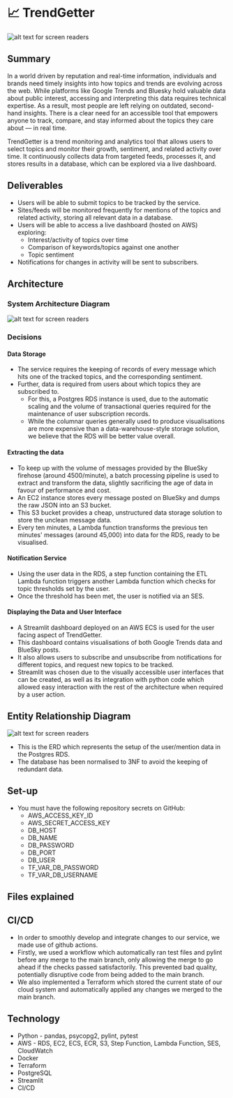 # 📈 TrendGetter

 ![alt text for screen readers](./trendgettertransparent.png "Architecture Diagram")

## Summary
In a world driven by reputation and real-time information, individuals and brands need timely insights into how topics and trends are evolving across the web. While platforms like Google Trends and Bluesky hold valuable data about public interest, accessing and interpreting this data requires technical expertise. As a result, most people are left relying on outdated, second-hand insights. There is a clear need for an accessible tool that empowers anyone to track, compare, and stay informed about the topics they care about — in real time.

TrendGetter is a trend monitoring and analytics tool that allows users to select topics and monitor their growth, sentiment, and related activity over time. It continuously collects data from targeted feeds, processes it, and stores results in a database, which can be explored via a live dashboard.

## Deliverables
- Users will be able to submit topics to be tracked by the service.
- Sites/feeds will be monitored frequently for mentions of the topics and related activity, storing all relevant data in a database.
- Users will be able to access a live dashboard (hosted on AWS) exploring:
    - Interest/activity of topics over time
    - Comparison of keywords/topics against one another
    - Topic sentiment
- Notifications for changes in activity will be sent to subscribers.

## Architecture
 ### System Architecture Diagram
 ![alt text for screen readers](./architecture.png "Architecture Diagram")

 ### Decisions
 #### Data Storage
 - The service requires the keeping of records of every message which hits one of the tracked topics, and the corresponding sentiment. 
 - Further, data is required from users about which topics they are subscribed to.
    - For this, a Postgres RDS instance is used, due to the automatic scaling and the volume of transactional queries required for the maintenance of user subscription records.
    - While the columnar queries generally used to produce visualisations are more expensive than a data-warehouse-style storage solution, we believe that the RDS will be better value overall.

 #### Extracting the data
 - To keep up with the volume of messages provided by the BlueSky firehose (around 4500/minute), a batch processing pipeline is used to extract and transform the data, slightly sacrificing the age of data in favour of performance and cost.
 - An EC2 instance stores every message posted on BlueSky and dumps the raw JSON into an S3 bucket.
 - This S3 bucket provides a cheap, unstructured data storage solution to store the unclean message data.
 - Every ten minutes, a Lambda function transforms the previous ten minutes' messages (around 45,000) into data for the RDS, ready to be visualised.

 #### Notification Service
 - Using the user data in the RDS, a step function containing the ETL Lambda function triggers another Lambda function which checks for topic thresholds set by the user. 
 - Once the threshold has been met, the user is notified via an SES.

 #### Displaying the Data and User Interface
 - A Streamlit dashboard deployed on an AWS ECS is used for the user facing aspect of TrendGetter.
 - This dashboard contains visualisations of both Google Trends data and BlueSky posts.
 - It also allows users to subscribe and unsubscribe from notifications for different topics, and request new topics to be tracked.
 - Streamlit was chosen due to the visually accessible user interfaces that can be created, as well as its integration with python code which allowed easy interaction with the rest of the architecture when required by a user action.

 ## Entity Relationship Diagram
 ![alt text for screen readers](./tg_erd.png "Architecture Diagram")
 - This is the ERD which represents the setup of the user/mention data in the Postgres RDS.
 - The database has been normalised to 3NF to avoid the keeping of redundant data.

## Set-up
- You must have the following repository secrets on GitHub:
    - AWS_ACCESS_KEY_ID
    - AWS_SECRET_ACCESS_KEY
    - DB_HOST
    - DB_NAME
    - DB_PASSWORD
    - DB_PORT
    - DB_USER
    - TF_VAR_DB_PASSWORD
    - TF_VAR_DB_USERNAME

## Files explained

## CI/CD
- In order to smoothly develop and integrate changes to our service, we made use of github actions.
- Firstly, we used a workflow which automatically ran test files and pylint before any merge to the main branch, only allowing the merge to go ahead if the checks passed satisfactorily. This prevented bad quality, potentially disruptive code from being added to the main branch.
- We also implemented a Terraform which stored the current state of our cloud system and automatically applied any changes we merged to the main branch.

## Technology
- Python - pandas, psycopg2, pylint, pytest
- AWS - RDS, EC2, ECS, ECR, S3, Step Function, Lambda Function, SES, CloudWatch
- Docker
- Terraform
- PostgreSQL
- Streamlit
- CI/CD
